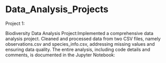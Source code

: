 # Data_Analysis_Projects

Project 1:

Biodiversity Data Analysis Project:Implemented a comprehensive data analysis project. Cleaned and processed data from two CSV files, namely observations.csv and species_info.csv, addressing missing values and ensuring data quality. The entire analysis, including code details and comments, is documented in the Jupyter Notebook:
